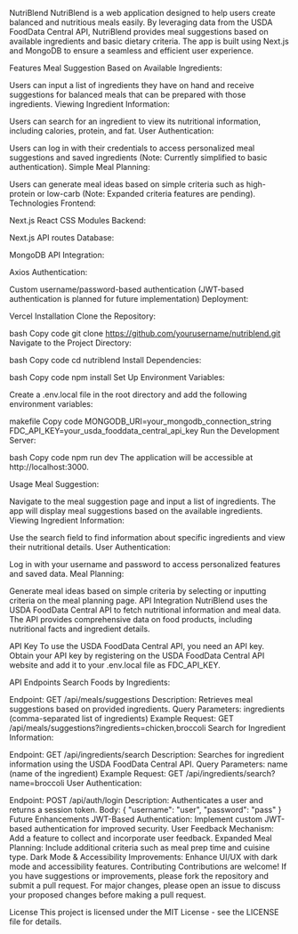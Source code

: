 NutriBlend
NutriBlend is a web application designed to help users create balanced and nutritious meals easily. By leveraging data from the USDA FoodData Central API, NutriBlend provides meal suggestions based on available ingredients and basic dietary criteria. The app is built using Next.js and MongoDB to ensure a seamless and efficient user experience.


Features
Meal Suggestion Based on Available Ingredients:

Users can input a list of ingredients they have on hand and receive suggestions for balanced meals that can be prepared with those ingredients.
Viewing Ingredient Information:

Users can search for an ingredient to view its nutritional information, including calories, protein, and fat.
User Authentication:

Users can log in with their credentials to access personalized meal suggestions and saved ingredients (Note: Currently simplified to basic authentication).
Simple Meal Planning:

Users can generate meal ideas based on simple criteria such as high-protein or low-carb (Note: Expanded criteria features are pending).
Technologies
Frontend:

Next.js
React
CSS Modules
Backend:

Next.js API routes
Database:

MongoDB
API Integration:

Axios
Authentication:

Custom username/password-based authentication (JWT-based authentication is planned for future implementation)
Deployment:

Vercel
Installation
Clone the Repository:

bash
Copy code
git clone https://github.com/yourusername/nutriblend.git
Navigate to the Project Directory:

bash
Copy code
cd nutriblend
Install Dependencies:

bash
Copy code
npm install
Set Up Environment Variables:

Create a .env.local file in the root directory and add the following environment variables:

makefile
Copy code
MONGODB_URI=your_mongodb_connection_string
FDC_API_KEY=your_usda_fooddata_central_api_key
Run the Development Server:

bash
Copy code
npm run dev
The application will be accessible at http://localhost:3000.

Usage
Meal Suggestion:

Navigate to the meal suggestion page and input a list of ingredients. The app will display meal suggestions based on the available ingredients.
Viewing Ingredient Information:

Use the search field to find information about specific ingredients and view their nutritional details.
User Authentication:

Log in with your username and password to access personalized features and saved data.
Meal Planning:

Generate meal ideas based on simple criteria by selecting or inputting criteria on the meal planning page.
API Integration
NutriBlend uses the USDA FoodData Central API to fetch nutritional information and meal data. The API provides comprehensive data on food products, including nutritional facts and ingredient details.

API Key
To use the USDA FoodData Central API, you need an API key. Obtain your API key by registering on the USDA FoodData Central API website and add it to your .env.local file as FDC_API_KEY.

API Endpoints
Search Foods by Ingredients:

Endpoint: GET /api/meals/suggestions
Description: Retrieves meal suggestions based on provided ingredients.
Query Parameters: ingredients (comma-separated list of ingredients)
Example Request: GET /api/meals/suggestions?ingredients=chicken,broccoli
Search for Ingredient Information:

Endpoint: GET /api/ingredients/search
Description: Searches for ingredient information using the USDA FoodData Central API.
Query Parameters: name (name of the ingredient)
Example Request: GET /api/ingredients/search?name=broccoli
User Authentication:

Endpoint: POST /api/auth/login
Description: Authenticates a user and returns a session token.
Body: { "username": "user", "password": "pass" }
Future Enhancements
JWT-Based Authentication: Implement custom JWT-based authentication for improved security.
User Feedback Mechanism: Add a feature to collect and incorporate user feedback.
Expanded Meal Planning: Include additional criteria such as meal prep time and cuisine type.
Dark Mode & Accessibility Improvements: Enhance UI/UX with dark mode and accessibility features.
Contributing
Contributions are welcome! If you have suggestions or improvements, please fork the repository and submit a pull request. For major changes, please open an issue to discuss your proposed changes before making a pull request.

License
This project is licensed under the MIT License - see the LICENSE file for details.

